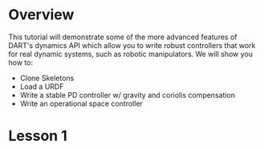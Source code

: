 # Overview

This tutorial will demonstrate some of the more advanced features of DART's
dynamics API which allow you to write robust controllers that work for real
dynamic systems, such as robotic manipulators. We will show you how to:

- Clone Skeletons
- Load a URDF
- Write a stable PD controller w/ gravity and coriolis compensation
- Write an operational space controller

# Lesson 1


